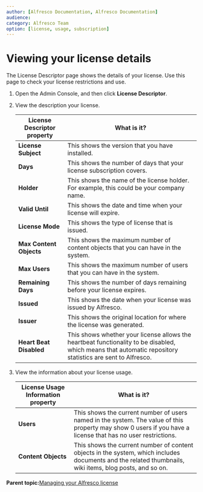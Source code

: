 ```yaml
---
author: [Alfresco Documentation, Alfresco Documentation]
audience: 
category: Alfresco Team
option: [license, usage, subscription]
---
```


# Viewing your license details

The License Descriptor page shows the details of your license. Use this page to check your license restrictions and use.

1.  Open the Admin Console, and then click **License Descriptor**.

2.  View the description your license.

    |License Descriptor property|What is it?|
    |---------------------------|-----------|
    |**License Subject**|This shows the version that you have installed.|
    |**Days**|This shows the number of days that your license subscription covers.|
    |**Holder**|This shows the name of the license holder. For example, this could be your company name.|
    |**Valid Until**|This shows the date and time when your license will expire.|
    |**License Mode**|This shows the type of license that is issued.|
    |**Max Content Objects**|This shows the maximum number of content objects that you can have in the system.|
    |**Max Users**|This shows the maximum number of users that you can have in the system.|
    |**Remaining Days**|This shows the number of days remaining before your license expires.|
    |**Issued**|This shows the date when your license was issued by Alfresco.|
    |**Issuer**|This shows the original location for where the license was generated.|
    |**Heart Beat Disabled**|This shows whether your license allows the heartbeat functionality to be disabled, which means that automatic repository statistics are sent to Alfresco.|

3.  View the information about your license usage.

    |License Usage Information property|What is it?|
    |----------------------------------|-----------|
    |**Users**|This shows the current number of users named in the system. The value of this property may show 0 users if you have a license that has no user restrictions.|
    |**Content Objects**|This shows the current number of content objects in the system, which includes documents and the related thumbnails, wiki items, blog posts, and so on.|


**Parent topic:**[Managing your Alfresco license](../concepts/license-manage-intro.md)

